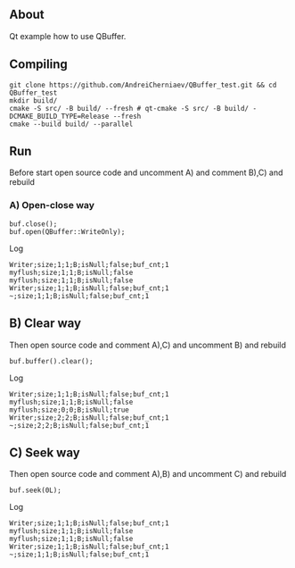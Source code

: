 ## About
Qt example how to use QBuffer.
## Compiling
```
git clone https://github.com/AndreiCherniaev/QBuffer_test.git && cd QBuffer_test
mkdir build/
cmake -S src/ -B build/ --fresh # qt-cmake -S src/ -B build/ -DCMAKE_BUILD_TYPE=Release --fresh
cmake --build build/ --parallel
```
## Run
Before start open source code and uncomment A) and comment B),C) and rebuild
### A) Open-close way
```
buf.close();
buf.open(QBuffer::WriteOnly);
```
Log
```
Writer;size;1;1;B;isNull;false;buf_cnt;1
myflush;size;1;1;B;isNull;false
myflush;size;1;1;B;isNull;false
Writer;size;1;1;B;isNull;false;buf_cnt;1
~;size;1;1;B;isNull;false;buf_cnt;1
```
## B) Clear way
Then open source code and comment A),C) and uncomment B) and rebuild
```
buf.buffer().clear();
```
Log
```
Writer;size;1;1;B;isNull;false;buf_cnt;1
myflush;size;1;1;B;isNull;false
myflush;size;0;0;B;isNull;true
Writer;size;2;2;B;isNull;false;buf_cnt;1
~;size;2;2;B;isNull;false;buf_cnt;1
```
## C) Seek way
Then open source code and comment A),B) and uncomment C) and rebuild
```
buf.seek(0L);
```
Log
```
Writer;size;1;1;B;isNull;false;buf_cnt;1
myflush;size;1;1;B;isNull;false
myflush;size;1;1;B;isNull;false
Writer;size;1;1;B;isNull;false;buf_cnt;1
~;size;1;1;B;isNull;false;buf_cnt;1
```

